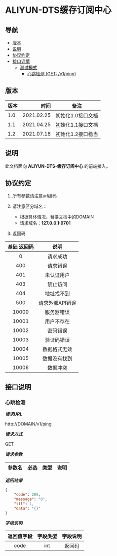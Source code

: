 # ALIYUN-DTS缓存订阅中心

## 导航

- [版本](#版本)
- [说明](#说明)
- [协议约定](#协议约定)
- [接口详情](#接口详情)
  - [测试模式](#测试模式)
    - [心跳检测 (GET: /v1/ping)](#心跳检测)



## 版本

| 版本   |       时间 |    备注     |
| ---- | -------: | :-------: |
| 1.0 | 2021.02.25 | 初始化1.0接口文档 |
| 1.1 | 2021.04.25 | 初始化1.1接口文档 |
| 1.2 | 2021.07.18 | 初始化1.2接口稳当 |

## 说明

此文档面向 **ALIYUN-DTS-缓存订阅中心**  的前端接入。


## 协议约定

1. 所有参数请注意url编码

2. 请注意区分域名：
    * 根据具体情况，替换文档中的DOMAIN
    * 请求域名：**127.0.0.1:9701**

3. 返回码

| 基础 返回码 |    说明     |
| :----: | :-------: |
|   0    |   请求成功    |
|  400   |   请求错误    |
|  401   |   未认证用户   |
|  403   |   禁止访问    |
|  404   |   地址找不到   |
|  500   | 请求外部API错误 |
| 10000  |   服务器错误   |
| 10001  |   用户不存在   |
| 10002  |   密码错误    |
| 10003  |   验证码错误   |
| 10004  |  数据格式无效   |
| 10005  |  数据没有找到   |
| 10006  |   数据冲突    |



## 接口说明

### 心跳检测

***请求URL***

http://DOMAIN/v1/ping

***请求方式***

GET

***请求参数***

| 参数名       | 必选    | 类型     | 说明    |
| --------    | ----- | ------ | ----------- |


***返回结果***

```json
{
    "code": 200,
    "message": "0",
    "ttl": 1,
    "data": "{}"
}
```

***字段说明***

|      返回值字段      |    字段类型    |  字段说明   |
| :-------------: | :--------: | :-----: |
|      code       |    int     |   返回码   |